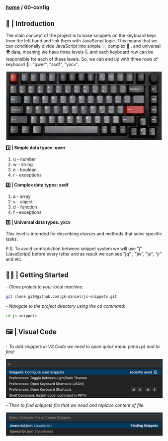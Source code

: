 ## 
### [home](../README.md) / 00-config
## 

## 📖 | Introduction

The main concept of the project is to base snippets on the keyboard keys from the left hand and link them with JavaScript logic. This means that we can conditionally divide JavaScript into simple ✨, complex 🧩 , and universal 🌍 data, meaning we have three levels 🎚️, and each keyboard row can be responsible for each of these levels. So, we can end up with three rows of keyboard 🎹 : "qwer", "asdf", "yxcv".

<p align="center">
  <img src="../00-config/02-assets/01-action/keyboard.png" alt="Keyboard" style="border: 1px solid white; display: block; margin: 0 auto;" height="220" width="500">
</p>

<b> 1️⃣ | Simple data types: qwer </b>

1. q - number
2. w - string
3. e - boolean
4. r - exceptions

<b> 2️⃣ | Complex data types: asdf </b>

1. a - array
2. s - object
3. d - function
4. f - exceptions

<b> 3️⃣ | Universal data types: yxcv </b>

This level is intended for describing classes and methods that solve specific tasks.

P.S. To avoid contradiction between snippet system we will use "j" (JavaScript) before every letter and as result we can see "jq" , "jw", "je", "jr" and etc.

## 🏃‍♂️ | Getting Started

*<em> - Clone project to your local machine: </em>*

```bash
git clone git@github.com:gk-daniel/js-snippets.git
```  

*<em> - Navigate to the project directory using the cd command: </em>*

```bash
cd js-snippets
```  

## 🖼️ | Visual Code

*<em> - To add snippets in VS Code we need to open quick menu (cmd+p) and to find: </em>*

<p align="center">
  <img src="./02-assets/vs_code-nav.png" alt="Snippets for JavaScript" style="border: 1px solid white; display: block; margin: 0 auto;">
</p>

*<em> - Then to find snippets file that we need and replace content of file: </em>*

<p align="center">
  <img src="./02-assets/vs_code-js.png" alt="Snippets for JavaScript" style="border: 1px solid white; display: block; margin: 0 auto;">
</p>